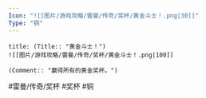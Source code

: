 ```yaml
---
Icon: "![[图片/游戏攻略/雷曼/传奇/奖杯/黄金斗士！.png|30]]"
Type: "铜"
---
```

```ad-common-bronze-trophy
title: (Title:: "黄金斗士！")
![[图片/游戏攻略/雷曼/传奇/奖杯/黄金斗士！.png|100]]

(Comment:: "赢得所有的黄金奖杯。")
```

#雷曼/传奇/奖杯 #奖杯 #铜

